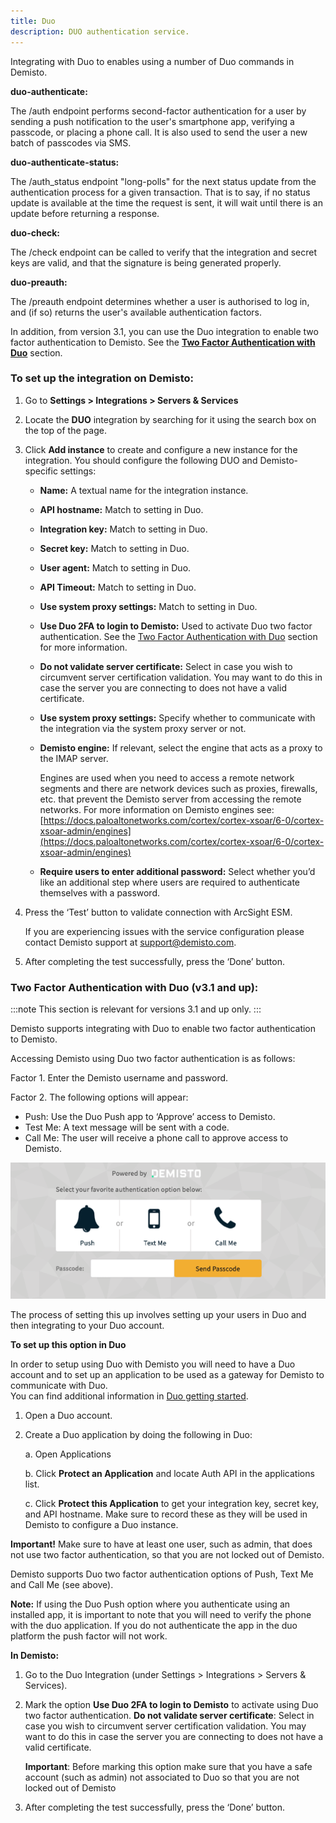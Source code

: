 ```yaml
---
title: Duo
description: DUO authentication service.
---
```


Integrating with Duo to enables using a number of Duo commands in Demisto.

**duo-authenticate:**

The /auth endpoint performs second-factor authentication for a user by sending a push notification to the user's smartphone app, verifying a passcode, or placing a phone call. It is also used to send the user a new batch of passcodes via SMS.

**duo-authenticate-status:**

The /auth_status endpoint "long-polls" for the next status update from the authentication process for a given transaction. That is to say, if no status update is available at the time the request is sent, it will wait until there is an update before returning a response.

**duo-check:**

The /check endpoint can be called to verify that the integration and secret keys are valid, and that the signature is being generated properly.

**duo-preauth:**

The /preauth endpoint determines whether a user is authorised to log in, and (if so) returns the user's available authentication factors.

In addition, from version 3.1, you can use the Duo integration to enable two factor authentication to Demisto. See
 the [**Two Factor Authentication with Duo**](#two-factor-authentication-with-duo-v31-and-up) section.

### To set up the integration on Demisto:

1.  Go to **Settings > Integrations > Servers & Services**
2.  Locate the **DUO** integration by searching for it using the search box on the top of the page.
3.  Click **Add instance** to create and configure a new instance for the integration. You should configure the following DUO and Demisto-specific settings:
    *  __Name:__ A textual name for the integration instance.     
    *  __API hostname:__ Match to setting in Duo. 
    *  __Integration key:__ Match to setting in Duo.
    *  __Secret key:__ Match to setting in Duo.
    *  __User agent:__ Match to setting in Duo.
    *  __API Timeout:__ Match to setting in Duo.
    *  __Use system proxy settings:__ Match to setting in Duo.
    *  __Use Duo 2FA to login to Demisto:__ Used to activate Duo two factor authentication. See the [Two Factor Authentication with Duo](#two-factor-authentication-with-duo-v31-and-up) section for more information.
    *  __Do not validate server certificate:__ Select in case you wish to circumvent server certification validation. You may want to do this in case the server you are connecting to does not have a valid certificate.
    *  __Use system proxy settings:__ Specify whether to communicate with the integration via the system proxy server or not.
    *  __Demisto engine:__ If relevant, select the engine that acts as a proxy to the IMAP server.
        
        Engines are used when you need to access a remote network segments and there are network devices such as proxies, firewalls, etc. that prevent the Demisto server from accessing the remote networks. 
        For more information on Demisto engines see:  
        [https://docs.paloaltonetworks.com/cortex/cortex-xsoar/6-0/cortex-xsoar-admin/engines](https://docs.paloaltonetworks.com/cortex/cortex-xsoar/6-0/cortex-xsoar-admin/engines)
    *  __Require users to enter additional password:__ Select whether you’d like an additional step where users are required to authenticate themselves with a password.

4.  Press the ‘Test’ button to validate connection with ArcSight ESM.  
      
    If you are experiencing issues with the service configuration please contact Demisto support at support@demisto.com.  
          
5.  After completing the test successfully, press the ‘Done’ button.



### Two Factor Authentication with Duo (v3.1 and up):

:::note
This section is relevant for versions 3.1 and up only.
:::

Demisto supports integrating with Duo to enable two factor authentication to Demisto.

Accessing Demisto using Duo two factor authentication is as follows:

Factor 1. Enter the Demisto username and password.

Factor 2. The following options will appear:
* Push: Use the Duo Push app to ‘Approve’ access to Demisto.
* Test Me: A text message will be sent with a code.
* Call Me: The user will receive a phone call to approve access to Demisto.

![](../../../docs/doc_imgs/reference/duo-mceclip0.png)

The process of setting this up involves setting up your users in Duo and then integrating to your Duo account.

**To set up this option in Duo**

In order to setup using Duo with Demisto you will need to have a Duo account and to set up an application to be used as a gateway for Demisto to communicate with Duo.  
You can find additional information in [Duo getting started](https://duo.com/docs/getting_started).

1. Open a Duo account.

2. Create a Duo application by doing the following in Duo:

    a. Open Applications
    
    b. Click **Protect an Application** and locate Auth API in the applications list.
    
    c. Click **Protect this Application** to get your integration key, secret key, and API hostname. Make sure to record these as they will be used in Demisto to configure a Duo instance.

**Important!** Make sure to have at least one user, such as admin, that does not use two factor authentication, so that you are not locked out of Demisto.

Demisto supports Duo two factor authentication options of Push, Text Me and Call Me (see above).

**Note:** If using the Duo Push option where you authenticate using an installed app, it is important to note that you will need to verify the phone with the duo application. If you do not authenticate the app in the duo platform the push factor will not work.

**In Demisto:**

1.  Go to the Duo Integration (under Settings > Integrations > Servers & Services).
2.  Mark the option **Use Duo 2FA to login to Demisto** to activate using Duo two factor authentication. **Do not validate server certificate**: Select in case you wish to circumvent server certification validation. You may want to do this in case the server you are connecting to does not have a valid certificate.  
    
    **Important**: Before marking this option make sure that you have a safe account (such as admin) not associated to Duo so that you are not locked out of Demisto
    
3.  After completing the test successfully, press the ‘Done’ button.